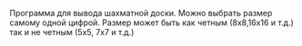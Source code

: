 Программа для вывода шахматной доски. 
Можно выбрать размер самому одной цифрой. Размер может быть как четным (8х8,16х16 и т.д.) так и не четным (5х5, 7х7 и т.д.)
